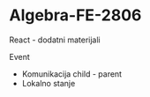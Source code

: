 # Algebra-FE-2806

React - dodatni materijali

Event
- Komunikacija child - parent
- Lokalno stanje
